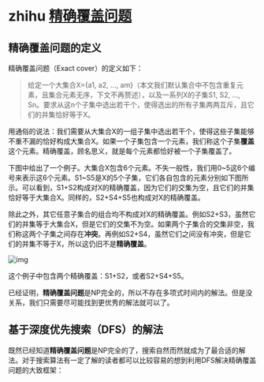 # zhihu [精确覆盖问题](https://zhuanlan.zhihu.com/p/617477033)

## 精确覆盖问题的定义

精确覆盖问题（Exact cover）的定义如下：

> 给定一个大集合X={a1, a2, ..., am}（本文我们默认集合中不包含重复元素，且集合元素无序，下文不再赘述），以及一系列X的子集S1, S2, ..., Sn。要求从这n个子集中选出若干个，使得选出的所有子集两两互斥，且它们的并集恰好等于X。

用通俗的说法：我们需要从大集合X的一组子集中选出若干个，使得这些子集能够不重不漏的恰好构成大集合X。如果一个子集包含一个元素，我们称这个子集**覆盖**这个元素。精确覆盖，顾名思义，就是每个元素都恰好被一个子集覆盖了。

下图中给出了一个例子。大集合X包含6个元素。不失一般性，我们用0~5这6个编号来表示这6个元素。S1~S5是X的5个子集，它们各自包含的元素分别如下图所示。可以看到，S1+S2构成对X的精确覆盖，因为它们的交集为空，且它们的并集恰好等于大集合X。同样的，S2+S4+S5也构成对X的精确覆盖。

除此之外，其它任意子集合的组合均不构成对X的精确覆盖。例如S2+S3，虽然它们的并集等于大集合X，但是它们的交集不为空。如果两个子集合的交集非空，我们称这两个子集之间存在**冲突**。再例如S2+S4，虽然它们之间没有冲突，但是它们的并集不等于X，所以这仍旧不是**精确覆盖**。

![img](https://pic3.zhimg.com/80/v2-5850c6be6d8da6d28ccd012b73890bd6_1440w.webp)

这个例子中包含两个精确覆盖：S1+S2，或者S2+S4+S5。

已经证明，**精确覆盖问题**是NP完全的，所以不存在多项式时间内的解法。但是没关系，我们只需要尽可能找到更优秀的解法就可以了。

## 基于深度优先搜索（DFS）的解法

既然已经知道**精确覆盖问题**是NP完全的了，搜索自然而然就成为了最合适的解法。对于搜索算法有一定了解的读者都可以比较容易的想到利用DFS解决精确覆盖问题的大致框架：

